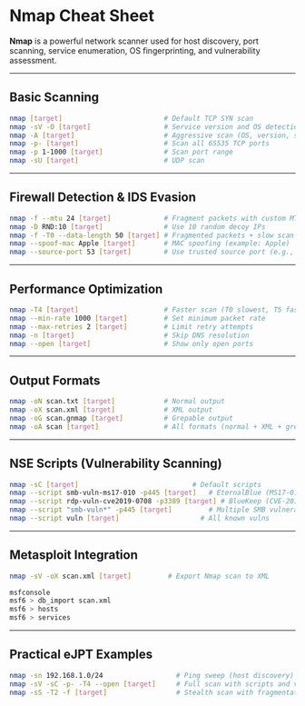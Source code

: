# Nmap Cheat Sheet

**Nmap** is a powerful network scanner used for host discovery, port scanning, service enumeration, OS fingerprinting, and vulnerability assessment.

---

## Basic Scanning

```bash
nmap [target]                         # Default TCP SYN scan
nmap -sV -O [target]                  # Service version and OS detection
nmap -A [target]                      # Aggressive scan (OS, version, scripts)
nmap -p- [target]                     # Scan all 65535 TCP ports
nmap -p 1-1000 [target]               # Scan port range
nmap -sU [target]                     # UDP scan
```

---

## Firewall Detection & IDS Evasion

```bash
nmap -f --mtu 24 [target]             # Fragment packets with custom MTU
nmap -D RND:10 [target]               # Use 10 random decoy IPs
nmap -f -T0 --data-length 50 [target] # Fragmented packets + slow scan + data length
nmap --spoof-mac Apple [target]       # MAC spoofing (example: Apple)
nmap --source-port 53 [target]        # Use trusted source port (e.g., DNS)
```

---

## Performance Optimization

```bash
nmap -T4 [target]                     # Faster scan (T0 slowest, T5 fastest)
nmap --min-rate 1000 [target]         # Set minimum packet rate
nmap --max-retries 2 [target]         # Limit retry attempts
nmap -n [target]                      # Skip DNS resolution
nmap --open [target]                  # Show only open ports
```

---

## Output Formats

```bash
nmap -oN scan.txt [target]            # Normal output
nmap -oX scan.xml [target]            # XML output
nmap -oG scan.gnmap [target]          # Grepable output
nmap -oA scan [target]                # All formats (normal + XML + grepable)
```

---

## NSE Scripts (Vulnerability Scanning)

```bash
nmap -sC [target]                            # Default scripts
nmap --script smb-vuln-ms17-010 -p445 [target]   # EternalBlue (MS17-010)
nmap --script rdp-vuln-cve2019-0708 -p3389 [target] # BlueKeep (CVE-2019-0708)
nmap --script "smb-vuln*" -p445 [target]         # Multiple SMB vulnerabilities
nmap --script vuln [target]                    # All known vulns
```

---

## Metasploit Integration

```bash
nmap -sV -oX scan.xml [target]         # Export Nmap scan to XML

msfconsole
msf6 > db_import scan.xml
msf6 > hosts
msf6 > services
```

---

## Practical eJPT Examples

```bash
nmap -sn 192.168.1.0/24                  # Ping sweep (host discovery)
nmap -sV -sC -p- -T4 --open [target]     # Full scan with scripts and version detection
nmap -sS -T2 -f [target]                 # Stealth scan with fragmentation
```
